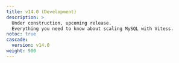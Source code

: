 ```yaml
---
title: v14.0 (Development)
description: > 
  Under construction, upcoming release.
  Everything you need to know about scaling MySQL with Vitess.
notoc: true
cascade:
  version: v14.0
weight: 900
---
```


